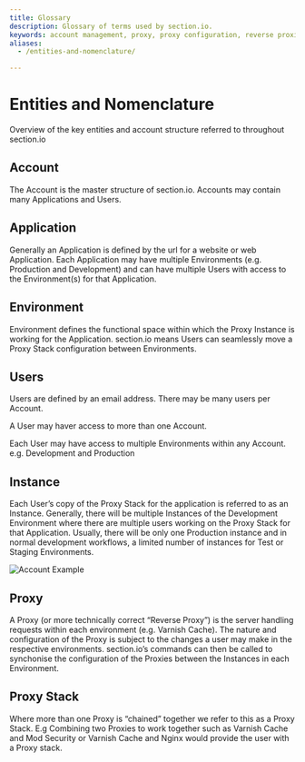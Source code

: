 ```yaml
---
title: Glossary
description: Glossary of terms used by section.io.
keywords: account management, proxy, proxy configuration, reverse proxies, content delivery network, CDN
aliases:
  - /entities-and-nomenclature/

---
```

Entities and Nomenclature
=========================

Overview of the key entities and account structure referred to throughout section.io

Account
-------

The Account is the master structure of section.io. Accounts may contain many Applications and Users.

Application
-----------

Generally an Application is defined by the url for a website or web Application. Each Application may have multiple Environments (e.g. Production and Development) and can have multiple Users with access to the Environment(s) for that Application.

Environment
-----------

Environment defines the functional space within which the Proxy Instance is working for the Application. section.io means Users can seamlessly move a Proxy Stack configuration between Environments.

Users
-----

Users are defined by an email address. There may be many users per Account.

A User may haver access to more than one Account.

Each User may have access to multiple Environments within any Account. e.g. Development and Production

Instance
--------

Each User’s copy of the Proxy Stack for the application is referred to as an Instance. Generally, there will be multiple Instances of the Development Environment where there are multiple users working on the Proxy Stack for that Application. Usually, there will be only one Production instance and in normal development workflows, a limited number of instances for Test or Staging Environments.

![Account Example]

Proxy
-----

A Proxy (or more technically correct “Reverse Proxy”) is the server handling requests within each environment (e.g. Varnish Cache). The nature and configuration of the Proxy is subject to the changes a user may make in the respective environments. section.io’s commands can then be called to synchonise the configuration of the Proxies between the Instances in each Environment.

Proxy Stack
-----------

Where more than one Proxy is “chained” together we refer to this as a Proxy Stack. E.g Combining two Proxies to work together such as Varnish Cache and Mod Security or Varnish Cache and Nginx would provide the user with a Proxy stack.

  [Account Example]: /assets/images/docs/peterman-account.png
